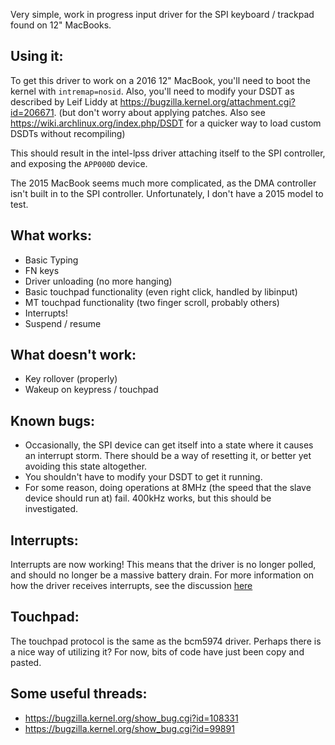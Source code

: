 Very simple, work in progress input driver for the SPI keyboard / trackpad found on 12" MacBooks. 

Using it:
---------
To get this driver to work on a 2016 12" MacBook, you'll need to boot the kernel with `intremap=nosid`. Also, you'll need to modify your DSDT as described by Leif Liddy at https://bugzilla.kernel.org/attachment.cgi?id=206671. (but don't worry about applying patches. Also see https://wiki.archlinux.org/index.php/DSDT for a quicker way to load custom DSDTs without recompiling)

This should result in the intel-lpss driver attaching itself to the SPI controller, and exposing the `APP000D` device.

The 2015 MacBook seems much more complicated, as the DMA controller isn't built in to the SPI controller. Unfortunately, I don't have a 2015 model to test.

What works:
-----------
* Basic Typing
* FN keys
* Driver unloading (no more hanging)
* Basic touchpad functionality (even right click, handled by libinput)
* MT touchpad functionality (two finger scroll, probably others)
* Interrupts!
* Suspend / resume

What doesn't work:
------------------
* Key rollover (properly)
* Wakeup on keypress / touchpad
 
Known bugs:
-----------
* Occasionally, the SPI device can get itself into a state where it causes an interrupt storm. There should be a way of resetting it, or better yet avoiding this state altogether.
* You shouldn't have to modify your DSDT to get it running.
* For some reason, doing operations at 8MHz (the speed that the slave device should run at) fail. 400kHz works, but this should be investigated.

Interrupts:
-----------
Interrupts are now working! This means that the driver is no longer polled, and should no longer be a massive battery drain. For more information on how the driver receives interrupts, see the discussion [here](https://github.com/cb22/macbook12-spi-driver/pull/1)

Touchpad:
---------
The touchpad protocol is the same as the bcm5974 driver. Perhaps there is a nice way of utilizing it? For now, bits of code have just been copy and pasted.

Some useful threads:
--------------------
* https://bugzilla.kernel.org/show_bug.cgi?id=108331
* https://bugzilla.kernel.org/show_bug.cgi?id=99891
